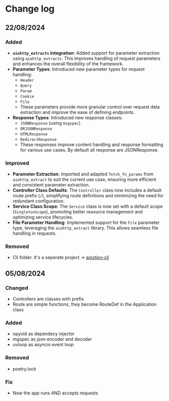 # Change log

## 22/08/2024

### Added

- **`aiohttp_extracts` integration**: Added support for parameter extraction using `aiohttp_extracts`. This improves handling of request parameters and enhances the overall flexibility of the framework.
- **Parameter Types**: Introduced new parameter types for request handling:
  - `Header`
  - `Query`
  - `Param`
  - `Cookie`
  - `File`
  - These parameters provide more granular control over request data extraction and improve the ease of defining endpoints.
- **Response Types**: Introduced new response classes:
  - `JSONResponse` (using `msgspec`)
  - `ORJSONResponse`
  - `HTMLResponse`
  - `RedirectResponse`
  - These responses improve content handling and response formatting for various use cases. 
  By default all response are JSONResponse.

### Improved

- **Parameter Extraction**: Imported and adapted `fetch_fn_params` from `aiohttp_extract` to suit the current use case, ensuring more efficient and consistent parameter extraction.
- **Controller Class Defaults**: The `Controller` class now includes a default route prefix (`/`), simplifying route definitions and minimizing the need for redundant configuration.
- **Service Class Scope**: The `Service` class is now set with a default scope (`SingletonScope`), promoting better resource management and optimizing service lifecycles.
- **File Parameter Handling**: Implemented support for the `File` parameter type, leveraging the `aiohttp_extract` library. This allows seamless file handling in requests.

### Removed

- Cli folder. It's a seperate project -> [aiostipy-cli](https://github.com/aarcex3/aiostipy-cli)

## 05/08/2024

### Changed

- Controllers are classes with prefix
- Route are simple functions, they become RouteDef in the Application class

### Added

- opyoid as dependecy injector
- mgspec as json encoder and decoder
- uvloop as asyncio event loop

### Removed

- poetry.lock

### Fix

- Now the app runs AND accepts requests
